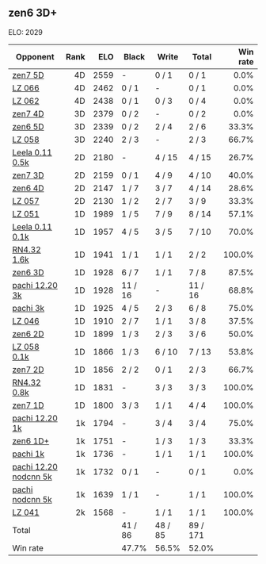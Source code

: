 ## zen6 3D+ ##

ELO: 2029

Opponent | Rank | ELO | Black | Write | Total | Win rate
---------|-----:|----:|-------|-------|-------|-------:
[zen7 5D](zen7%205D.md) | 4D | 2559 | - | 0 / 1 | 0 / 1 | 0.0%
[LZ 066](LZ%20066.md) | 4D | 2462 | 0 / 1 | - | 0 / 1 | 0.0%
[LZ 062](LZ%20062.md) | 4D | 2438 | 0 / 1 | 0 / 3 | 0 / 4 | 0.0%
[zen7 4D](zen7%204D.md) | 3D | 2379 | 0 / 2 | - | 0 / 2 | 0.0%
[zen6 5D](zen6%205D.md) | 3D | 2339 | 0 / 2 | 2 / 4 | 2 / 6 | 33.3%
[LZ 058](LZ%20058.md) | 3D | 2240 | 2 / 3 | - | 2 / 3 | 66.7%
[Leela 0.11 0.5k](Leela%200.11%200.5k.md) | 2D | 2180 | - | 4 / 15 | 4 / 15 | 26.7%
[zen7 3D](zen7%203D.md) | 2D | 2159 | 0 / 1 | 4 / 9 | 4 / 10 | 40.0%
[zen6 4D](zen6%204D.md) | 2D | 2147 | 1 / 7 | 3 / 7 | 4 / 14 | 28.6%
[LZ 057](LZ%20057.md) | 2D | 2130 | 1 / 2 | 2 / 7 | 3 / 9 | 33.3%
[LZ 051](LZ%20051.md) | 1D | 1989 | 1 / 5 | 7 / 9 | 8 / 14 | 57.1%
[Leela 0.11 0.1k](Leela%200.11%200.1k.md) | 1D | 1957 | 4 / 5 | 3 / 5 | 7 / 10 | 70.0%
[RN4.32 1.6k](RN4.32%201.6k.md) | 1D | 1941 | 1 / 1 | 1 / 1 | 2 / 2 | 100.0%
[zen6 3D](zen6%203D.md) | 1D | 1928 | 6 / 7 | 1 / 1 | 7 / 8 | 87.5%
[pachi 12.20 3k](pachi%2012.20%203k.md) | 1D | 1928 | 11 / 16 | - | 11 / 16 | 68.8%
[pachi 3k](pachi%203k.md) | 1D | 1925 | 4 / 5 | 2 / 3 | 6 / 8 | 75.0%
[LZ 046](LZ%20046.md) | 1D | 1910 | 2 / 7 | 1 / 1 | 3 / 8 | 37.5%
[zen6 2D](zen6%202D.md) | 1D | 1899 | 1 / 3 | 2 / 3 | 3 / 6 | 50.0%
[LZ 058 0.1k](LZ%20058%200.1k.md) | 1D | 1866 | 1 / 3 | 6 / 10 | 7 / 13 | 53.8%
[zen7 2D](zen7%202D.md) | 1D | 1856 | 2 / 2 | 0 / 1 | 2 / 3 | 66.7%
[RN4.32 0.8k](RN4.32%200.8k.md) | 1D | 1831 | - | 3 / 3 | 3 / 3 | 100.0%
[zen7 1D](zen7%201D.md) | 1D | 1800 | 3 / 3 | 1 / 1 | 4 / 4 | 100.0%
[pachi 12.20 1k](pachi%2012.20%201k.md) | 1k | 1794 | - | 3 / 4 | 3 / 4 | 75.0%
[zen6 1D+](zen6%201D+.md) | 1k | 1751 | - | 1 / 3 | 1 / 3 | 33.3%
[pachi 1k](pachi%201k.md) | 1k | 1736 | - | 1 / 1 | 1 / 1 | 100.0%
[pachi 12.20 nodcnn 5k](pachi%2012.20%20nodcnn%205k.md) | 1k | 1732 | 0 / 1 | - | 0 / 1 | 0.0%
[pachi nodcnn 5k](pachi%20nodcnn%205k.md) | 1k | 1639 | 1 / 1 | - | 1 / 1 | 100.0%
[LZ 041](LZ%20041.md) | 2k | 1568 | - | 1 / 1 | 1 / 1 | 100.0%
Total | | | 41 / 86 | 48 / 85 | 89 / 171 | 
Win rate| | | 47.7% | 56.5% | 52.0% | 
